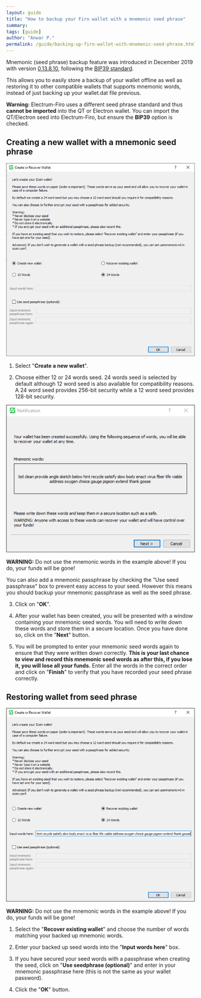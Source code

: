```yaml
---
layout: guide
title: "How to backup your Firo wallet with a mnemonic seed phrase"
summary: 
tags: [guide]
author: "Anwar P."
permalink: /guide/backing-up-firo-wallet-with-mnemonic-seed-phrase.html
---
```

Mnemonic (seed phrase) backup feature was introduced in December 2019 with version [0.13.8.10](https://github.com/firoorg/firo/releases), following the [BIP39 standard](https://github.com/bitcoin/bips/blob/master/bip-0039.mediawiki). 

This allows you to easily store a backup of your wallet offline as well as restoring it to other compatible wallets that supports mnemonic words, instead of just backing up your wallet.dat file previous.

**Warning:** Electrum-Firo uses a different seed phrase standard and thus **cannot be imported** into the QT or Electron wallet. You can import the QT/Electron seed into Electrum-Firo, but ensure the **BIP39** option is checked.

## Creating a new wallet with a mnemonic seed phrase

![](/guide/assets/backing-up-wallet-with-mnemonic-seed-phrase/seed_01.png) 

1. Select "**Create a new wallet**". 

2. Choose either 12 or 24 words seed. 24 words seed is selected by default although 12 word seed is also available for compatibility reasons. A 24 word seed provides 256-bit security while a 12 word seed provides 128-bit security.

![](/guide/assets/backing-up-wallet-with-mnemonic-seed-phrase/seed_02.png)

**WARNING:** Do not use the mnemonic words in the example above! If you do, your funds will be gone!

You can also add a mnemonic passphrase by checking the "Use seed passphrase" box to prevent easy access to your seed. However this means you should backup your mnemonic passphrase as well as the seed phrase.

3. Click on "**OK**". 

4. After your wallet has been created, you will be presented with a window containing your mnemonic seed words. You will need to write down these words and store them in a secure location. Once you have done so, click on the "**Next**" button. 

5. You will be prompted to enter your mnemonic seed words again to ensure that they were written down correctly. **This is your last chance to view and record this mnemonic seed words as after this, if you lose it, you will lose all your funds.** Enter all the words in the correct order and click on "**Finish**" to verify that you have recorded your seed phrase correctly.

## Restoring wallet from seed phrase

![](/guide/assets/backing-up-wallet-with-mnemonic-seed-phrase/seed_03.png) 

**WARNING:** Do not use the mnemonic words in the example above! If you do, your funds will be gone!

1. Select the "**Recover existing wallet**" and choose the number of words matching your backed up mnemonic words.

2. Enter your backed up seed words into the "**Input words here**" box. 

3. If you have secured your seed words with a passphrase when creating the seed, click on "**Use seedphrase (optional)**" and enter in your mnemonic passphrase here (this is not the same as your wallet password). 

4. Click the "**OK**" button.